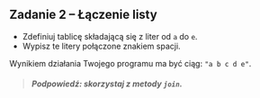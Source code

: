 ## Zadanie 2 &ndash; Łączenie listy

* Zdefiniuj tablicę składającą się z liter od `a` do `e`.
* Wypisz te litery połączone znakiem spacji. 

Wynikiem działania Twojego programu ma być ciąg: `"a b c d e"`.

> ##### Podpowiedź: skorzystaj z metody `join`.